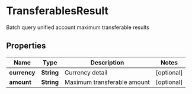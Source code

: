 
# TransferablesResult

Batch query unified account maximum transferable results

## Properties

Name | Type | Description | Notes
------------ | ------------- | ------------- | -------------
**currency** | **String** | Currency detail |  [optional]
**amount** | **String** | Maximum transferable amount |  [optional]

